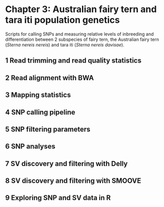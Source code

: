 # Chapter 3: Australian fairy tern and tara iti population genetics

Scripts for calling SNPs and measuring relative levels of inbreeding and differentiation between 2 subspecies of fairy tern, the Australian fairy tern (*Sterna nereis nereis*) and tara iti (*Sterna nereis davisae*).

## 1 Read trimming and read quality statistics

## 2 Read alignment with BWA

## 3 Mapping statistics

## 4 SNP calling pipeline

## 5 SNP filtering parameters

## 6 SNP analyses

## 7 SV discovery and filtering with Delly

## 8 SV discovery and filtering with SMOOVE

## 9 Exploring SNP and SV data in R
